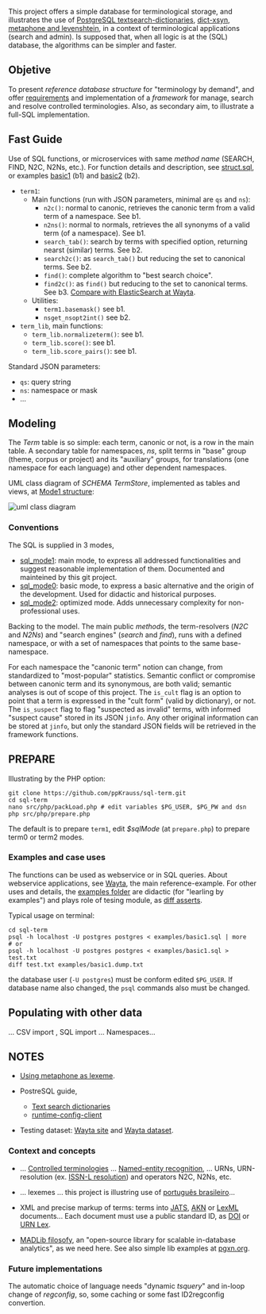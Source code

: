 This project offers a simple database for terminological storage, and illustrates the use of [PostgreSQL textsearch-dictionaries](http://www.postgresql.org/docs/9.1/static/textsearch-dictionaries.html), [dict-xsyn](http://www.postgresql.org/docs/current/static/dict-xsyn.html), [metaphone and levenshtein](http://www.postgresql.org/docs/current/static/fuzzystrmatch.html), in a context of terminological applications (search and admin).  Is supposed that, when all logic is at the (SQL) database, the algorithms can be simpler and faster.

## Objetive ##
To present *reference database structure* for "terminology by demand", and offer [requirements](https://en.wikipedia.org/wiki/Software_requirements_specification) and implementation of a *framework* for manage, search and resolve controlled terminologies. Also, as secondary aim, to illustrate a full-SQL implementation.

## Fast Guide

Use of SQL functions, or microservices with same *method name* (SEARCH, FIND, N2C, N2Ns, etc.). For function details and description, see [struct.sql](src/sql_mode1/step2_struct.sql), or examples [basic1](https://github.com/ppKrauss/sql-term/blob/master/examples/basic1.sql) (b1) and [basic2](https://github.com/ppKrauss/sql-term/blob/master/examples/basic2.sql) (b2).

* `term1`:
   * Main functions (run with JSON parameters, minimal are `qs` and `ns`):
      * `n2c()`: normal to canonic, retrieves the canonic term from a valid term of a namespace. See b1.
      * `n2ns()`: normal to normals, retrieves the all synonyms of a valid term (of a namespace). See b1.
      * `search_tab()`: search by terms with specified option, returning nearst (similar) terms. See b2.
      * `search2c()`: as `search_tab()` but reducing the set to canonical terms. See b2.
      * `find()`: complete algorithm to "best search choice".
      * `find2c()`: as `find()` but reducing to the set to canonical terms. See b3. [Compare with ElasticSearch at Wayta](https://github.com/ppKrauss/sql-term/wiki/Comparing-with-ElasticSearch).
   * Utilities:
      * `term1.basemask()` see b1.
      * `nsget_nsopt2int()` see b2.
* `term_lib`, main functions: 
   * `term_lib.normalizeterm()`: see b1. 
   * `term_lib.score()`: see b1.
   * `term_lib.score_pairs()`: see b1.

Standard JSON parameters:
* `qs`: query string
* `ns`: namespace or mask
* ...

## Modeling ##

The *Term* table is so simple: each term, canonic or not, is a row in the main table. A secondary table for namespaces, *ns*, split terms in "base" group (theme, corpus or project) and  its "auxiliary" groups, for translations (one namespace for each language) and other dependent namespaces.

UML class diagram of *SCHEMA TermStore*, implemented as tables and views, at [Mode1 structure](src/sql_mode1/step2_struct.sql):

![uml class diagram](http://yuml.me/fe36a8da)

### Conventions ###
The SQL is supplied in 3 modes,
* [sql_mode1](src/sql_mode1): main mode, to express all addressed functionalities and suggest reasonable implementation of them. Documented and mainteined by this git project.
* [sql_mode0](src/sql_mode0): basic mode, to express a basic alternative and the origin of the development. Used for didactic and historical purposes.
* [sql_mode2](src/sql_mode2): optimized mode. Adds unnecessary complexity for non-professional uses.

Backing to the model. The  main public *methods*, the term-resolvers (*N2C* and *N2Ns*) and "search engines" (*search* and *find*), runs with a defined  namespace, or with a set of namespaces that points to the same base-namespace.

For each namespace the "canonic term" notion can change, from standardized to "most-popular" statistics. Semantic conflict or compromise between canonic term and its synonymous, are both valid; semantic analyses is out of scope of this project. The `is_cult` flag is an option to point that a term is expressed in the "cult form" (valid by dictionary), or not. The `is_suspect` flag  to flag "suspected as invalid" terms, with informed "suspect cause" stored in its JSON `jinfo`. Any other original information can be stored at `jinfo`, but only the standard JSON fields will be retrieved in the framework functions.

## PREPARE ##
Illustrating by the PHP option:
```
git clone https://github.com/ppKrauss/sql-term.git
cd sql-term
nano src/php/packLoad.php # edit variables $PG_USER, $PG_PW and dsn
php src/php/prepare.php
```
The default is to prepare `term1`, edit *$sqlMode* (at `prepare.php`) to prepare term0 or term2 modes.

### Examples and case uses
The functions can be used as webservice or in SQL  queries. About webservice applications, see [Wayta](http://wayta.scielo.org/), the main reference-example.  For other uses and details, the [examples folder](examples) are didactic (for "learling by examples") and plays role of tesing module, as [diff asserts](https://en.wikipedia.org/wiki/Assertion_(software_development)).

Typical usage on terminal:
```
cd sql-term
psql -h localhost -U postgres postgres < examples/basic1.sql | more
# or
psql -h localhost -U postgres postgres < examples/basic1.sql >  test.txt
diff test.txt examples/basic1.dump.txt
```
the database user (`-U postgres`)  must be conform edited `$PG_USER`. If database name also changed, the `psql` commands also must be changed.

## Populating with other data
... CSV import , SQL import ... Namespaces... 

## NOTES

* [Using metaphone as lexeme](http://stackoverflow.com/questions/4001579/postgresql-full-text-search-randomly-dropping-lexemes).

* PostreSQL guide,
  * [Text search dictionaries](http://www.postgresql.org/docs/9.1/static/textsearch-dictionaries.html#TEXTSEARCH-THESAURUS)
  * [runtime-config-client](http://www.postgresql.org/docs/current/static/runtime-config-client.html#GUC-DEFAULT-TEXT-SEARCH-CONFIG)

* Testing dataset: [Wayta site](http://wayta.scielo.org/) and [Wayta dataset](https://github.com/scieloorg/wayta).

### Context and concepts

* ... [Controlled terminologies](https://www.wikidata.org/wiki/Q1469824) ... [Named-entity recognition](https://en.wikipedia.org/wiki/Named-entity_recognition), ...  URNs, URN-resolution (ex. [ISSN-L resolution](https://github.com/okfn-brasil/ISSN-L-Resolver)) and operators N2C, N2Ns, etc.

* ... lexemes ...  this project is illustring use of [português brasileiro](https://www.wikidata.org/wiki/Q750553)... 

* XML and precise markup of terms: terms into [JATS](https://en.wikipedia.org/wiki/Journal_Article_Tag_Suite), [AKN](http://www.akomantoso.org/) or [LexML](http://projeto.lexml.gov.br/documentacao/Parte-3-XML-Schema.pdf) documents... Each document must use a public standard ID, as  [DOI](https://www.wikidata.org/wiki/Q25670) or [URN Lex](https://en.wikipedia.org/wiki/Lex_(URN)).

* [MADLib filosofy](http://doc.madlib.net/latest/), an "open-source library for scalable in-database analytics", as we need here. See also simple lib examples at [pgxn.org](http://pgxn.org/).

### Future implementations

The automatic choice of language needs "dynamic *tsquery*" and in-loop change of *regconfig*, so, some caching or some fast ID2regconfig convertion.


